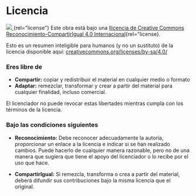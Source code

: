 # Licencia

[![](https://i.creativecommons.org/l/by-sa/4.0/88x31.png)
](http://creativecommons.org/licenses/by-sa/4.0/){rel="license"}
Este obra está bajo una [llicencia de Creative Commons Reconocimiento-CompartirIgual 4.0 Internacional](http://creativecommons.org/licenses/by-sa/4.0/){rel="license}.

Esto es un resumen inteligible para humanos (y no un sustituto) de la licencia
disponible aquí: [creativecommons.org/licenses/by-sa/4.0/](http://creativecommons.org/licenses/by-sa/4.0/)


### Eres libre de

- **Compartir:** copiar y redistribuir el material en cualquier medio o formato
- **Adaptar:** remezclar, transformar y crear a partir del material para cualquier finalidad, incluso comercial.

El licenciador no puede revocar estas libertades mientras cumpla con los términos de la licencia.

### Bajo las condiciones siguientes

- **Reconocimiento:** Debe reconocer adecuadamente la autoría, proporcionar un enlace a la licencia e indicar si se han realizado cambios.
Puede hacerlo de cualquier manera razonable, pero no de una manera que sugiera que tiene el apoyo del licenciador o lo recibe por el uso que hace.

- **CompartirIgual:** Si remezcla, transforma o crea a partir del material, deberá difundir sus contribuciones bajo la misma licencia que el original. 



